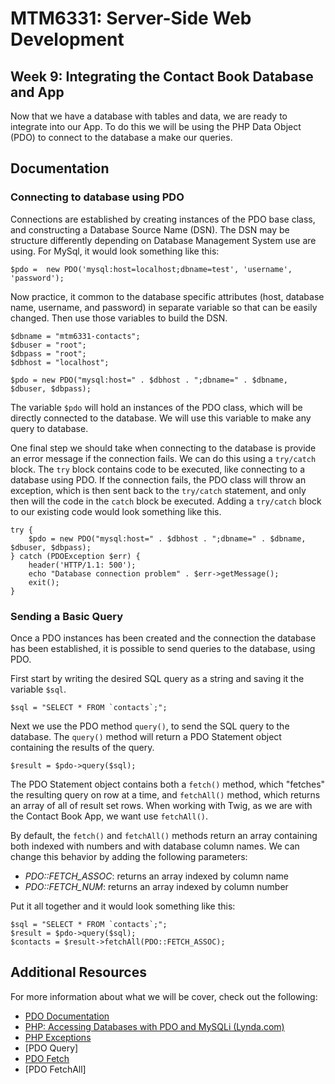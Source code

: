 # MTM6331: Server-Side Web Development
## Week 9: Integrating the Contact Book Database and App

Now that we have a database with tables and data, we are ready to integrate into our App. To do this we will be using the PHP Data Object (PDO) to connect to the database a make our queries.

## Documentation

### Connecting to database using PDO
Connections are established by creating instances of the PDO base class, and constructing a Database Source Name (DSN). The DSN may be structure differently depending on Database Management System use are using. For MySql, it would look something like this:

```
$pdo =  new PDO('mysql:host=localhost;dbname=test', 'username', 'password');
```
Now practice, it common to the database specific attributes (host, database name, username, and password) in separate variable so that can be easily changed. Then use those variables to build the DSN.

```
$dbname = "mtm6331-contacts";
$dbuser = "root";
$dbpass = "root";
$dbhost = "localhost";

$pdo = new PDO("mysql:host=" . $dbhost . ";dbname=" . $dbname, $dbuser, $dbpass);
```
The variable `$pdo` will hold an instances of the PDO class, which will be directly connected to the database. We will use this variable to make any query to database.

One final step we should take when connecting to the database is provide an error message if the connection fails. We can do this using a `try/catch` block. The `try` block contains code to be executed, like connecting to a database using PDO. If the connection fails, the PDO class will throw an exception, which is then sent back to the `try/catch` statement, and only then will the code in the `catch` block be executed. Adding a `try/catch` block to our existing code would look something like this.

```
try {
    $pdo = new PDO("mysql:host=" . $dbhost . ";dbname=" . $dbname, $dbuser, $dbpass);
} catch (PDOException $err) {
    header('HTTP/1.1: 500');
    echo "Database connection problem" . $err->getMessage();
    exit();
}
```

### Sending a Basic Query
Once a PDO instances has been created and the connection the database has been established, it is possible to send queries to the database, using PDO.

First start by writing the desired SQL query as a string and saving it the variable `$sql`.

```
$sql = "SELECT * FROM `contacts`;";
```
Next we use the PDO method `query()`, to send the SQL query to the database. The `query()` method will return a PDO Statement object containing the results of the query.

```
$result = $pdo->query($sql);
```

The PDO Statement object contains both a `fetch()` method, which "fetches" the resulting query on row at a time, and `fetchAll()` method, which returns an array of all of result set rows. When working with Twig, as we are with the Contact Book App, we want use `fetchAll()`.

By default, the `fetch()` and `fetchAll()` methods return an array containing both indexed with numbers and with database column names. We can change this behavior by adding the following parameters:
- _PDO::FETCH_ASSOC_: returns an array indexed by column name
- _PDO::FETCH_NUM_: returns an array indexed by column number   

Put it all together and it would look something like this:

```
$sql = "SELECT * FROM `contacts`;";
$result = $pdo->query($sql);
$contacts = $result->fetchAll(PDO::FETCH_ASSOC);
```

## Additional Resources

For more information about what we will be cover, check out the following:
- [PDO Documentation](http://php.net/manual/en/book.pdo.php)
- [PHP: Accessing Databases with PDO and MySQLi (Lynda.com)](https://www.lynda.com/PHP-tutorials/Accessing-Databases-Object-Oriented-PHP/169106-2.html)
- [PHP Exceptions](http://php.net/manual/en/language.exceptions.php)
- [PDO Query]
- [PDO Fetch](http://php.net/manual/en/pdostatement.fetch.php)
- [PDO FetchAll]
